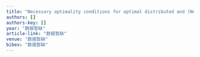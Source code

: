 ```yaml
---
title: "Necessary optimality conditions for optimal distributed and (Neumann) boundary control of Burgers equation in both fixed and free final horizon cases"
authors: []
authors-key: []
year: "数据暂缺"
article-link: "数据暂缺"
venue: "数据暂缺"
bibex: "数据暂缺"
---
```

